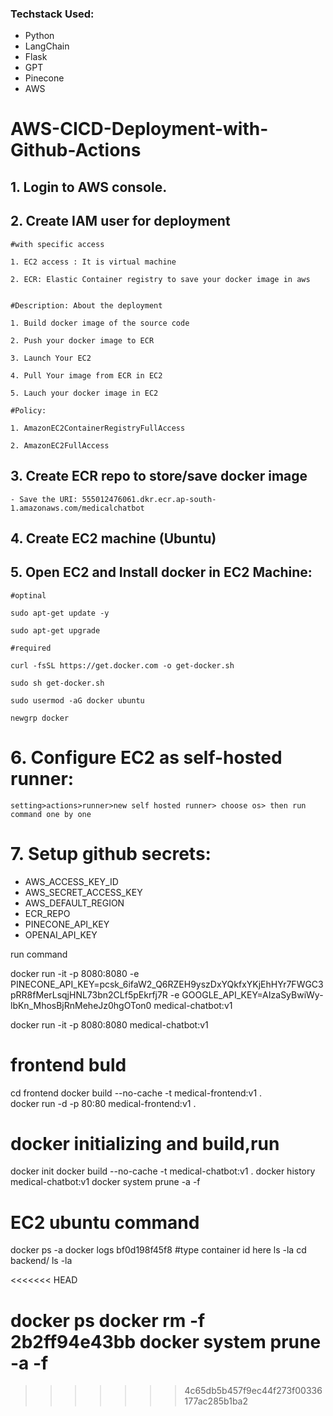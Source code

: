 ### Techstack Used:

 
- Python
- LangChain
- Flask
- GPT
- Pinecone
- AWS



# AWS-CICD-Deployment-with-Github-Actions

## 1. Login to AWS console.

## 2. Create IAM user for deployment

	#with specific access

	1. EC2 access : It is virtual machine

	2. ECR: Elastic Container registry to save your docker image in aws


	#Description: About the deployment

	1. Build docker image of the source code

	2. Push your docker image to ECR

	3. Launch Your EC2 

	4. Pull Your image from ECR in EC2

	5. Lauch your docker image in EC2

	#Policy:

	1. AmazonEC2ContainerRegistryFullAccess

	2. AmazonEC2FullAccess

	
## 3. Create ECR repo to store/save docker image
    - Save the URI: 555012476061.dkr.ecr.ap-south-1.amazonaws.com/medicalchatbot
	
## 4. Create EC2 machine (Ubuntu) 

## 5. Open EC2 and Install docker in EC2 Machine:
	
	
	#optinal

	sudo apt-get update -y

	sudo apt-get upgrade
	
	#required

	curl -fsSL https://get.docker.com -o get-docker.sh

	sudo sh get-docker.sh

	sudo usermod -aG docker ubuntu

	newgrp docker
	
# 6. Configure EC2 as self-hosted runner:
    setting>actions>runner>new self hosted runner> choose os> then run command one by one


# 7. Setup github secrets:

   - AWS_ACCESS_KEY_ID
   - AWS_SECRET_ACCESS_KEY
   - AWS_DEFAULT_REGION
   - ECR_REPO
   - PINECONE_API_KEY
   - OPENAI_API_KEY





run command
<!-- CMD uvicorn main_demo:app --host 0.0.0.0 --port 8000 -->
docker run -it -p 8080:8080 -e PINECONE_API_KEY=pcsk_6ifaW2_Q6RZEH9yszDxYQkfxYKjEhHYr7FWGC3pRR8fMerLsqjHNL73bn2CLf5pEkrfj7R -e GOOGLE_API_KEY=AIzaSyBwiWy-lbKn_MhosBjRnMeheJz0hgOTon0  medical-chatbot:v1 

docker run -it -p 8080:8080 medical-chatbot:v1


# frontend buld
cd frontend
docker build --no-cache -t medical-frontend:v1 .     
docker run -d -p 80:80 medical-frontend:v1 .   



# docker initializing and build,run 
docker init
docker build --no-cache -t medical-chatbot:v1 .
docker history medical-chatbot:v1
docker system prune -a -f




# EC2 ubuntu command
docker ps -a
docker logs bf0d198f45f8     #type container id here
 ls -la
 cd backend/
 ls -la
 
<<<<<<< HEAD




 docker ps
 docker rm -f 2b2ff94e43bb
  docker system prune -a -f
=======
>>>>>>> 4c65db5b457f9ec44f273f00336177ac285b1ba2
